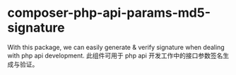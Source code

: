 # composer-php-api-params-md5-signature
With this package, we can easily generate &amp; verify signature when dealing with php api development. 此组件可用于 php api 开发工作中的接口参数签名生成与验证。
